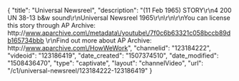 {
    "title": "Universal Newsreel",
    "description": "(11 Feb 1965) STORY\r\n4 200 UN 38-13 b&w sound\r\nUniversal Newsreel 1965\r\n\r\n\r\nYou can license this story through AP Archive: http:\/\/www.aparchive.com\/metadata\/youtube\/7f0c6b63321c058bccb89db165734bbb \r\nFind out more about AP Archive: http:\/\/www.aparchive.com\/HowWeWork",
    "channelid": "123184222",
    "videoid": "123186419",
    "date_created": "1507374510",
    "date_modified": "1508436470",
    "type": "captivate",
    "layout": "channelVideo",
    "url": "\/c1\/universal-newsreel\/123184222-123186419"
}